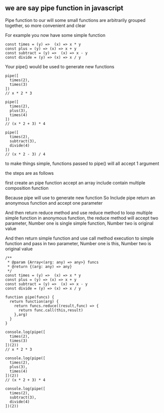 ## we are say pipe function in javascript

Pipe function to our will some small functions are arbitrarily grouped together, so more convenient and clear

For example you now have some simple function
```
const times = (y) =>  (x) => x * y
const plus = (y) => (x) => x + y
const subtract = (y) =>  (x) => x - y
const divide = (y) => (x) => x / y
```
Your pipe() would be used to generate new functions
```
pipe([
  times(2),
  times(3)
])  
// x * 2 * 3

pipe([
  times(2),
  plus(3),
  times(4)
]) 
// (x * 2 + 3) * 4

pipe([
  times(2),
  subtract(3),
  divide(4)
]) 
// (x * 2 - 3) / 4
```
to make things simple, functions passed to pipe() will all accept 1 argument


the steps are as follows

first create an pipe function accept an array include contain multiple composition function

Because pipe will use to generate new function
So Include pipe return an anonymous function and accept one parameter

And then return reduce method and use reduce method to loop multiple simple function in anonymous function, the reduce method will accept two parameter, Number one is single simple function, Number two is original value

And then return simple function and use call method execution to simple function and pass in two parameter, Number one is this, Number two is original value


```
/**
 * @param {Array<(arg: any) => any>} funcs 
 * @return {(arg: any) => any}
 */
const times = (y) =>  (x) => x * y
const plus = (y) => (x) => x + y
const subtract = (y) =>  (x) => x - y
const divide = (y) => (x) => x / y

function pipe(funcs) {
  return function(arg) {
    return funcs.reduce((result,func) => {
      return func.call(this,result)
    },arg)
  }
}

console.log(pipe([
  times(2),
  times(3)
])(2))
// x * 2 * 3

console.log(pipe([
  times(2),
  plus(3),
  times(4)
])(2))
// (x * 2 + 3) * 4

console.log(pipe([
  times(2),
  subtract(3),
  divide(4)
])(2))
```